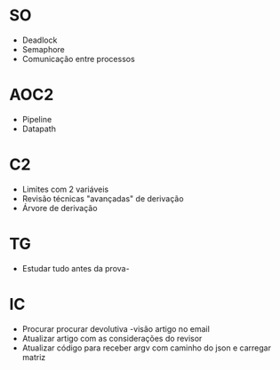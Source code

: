 # SO

- Deadlock
- Semaphore
- Comunicação entre processos

# AOC2

- Pipeline
- Datapath

# C2

- Limites com 2 variáveis
- Revisão técnicas "avançadas" de derivação
-  Árvore de derivação

# TG

- Estudar tudo antes da prova-

# IC

- Procurar procurar devolutiva -visão artigo no email
- Atualizar artigo com as considerações do revisor
- Atualizar código para receber argv com caminho do json e carregar matriz